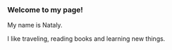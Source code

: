 ### Welcome to my page!
My name is Nataly.

I like traveling, reading books and learning new things.

